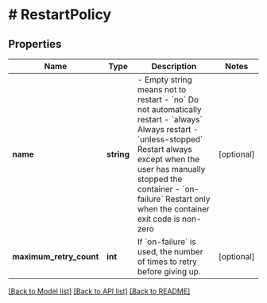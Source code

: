 # # RestartPolicy

## Properties

Name | Type | Description | Notes
------------ | ------------- | ------------- | -------------
**name** | **string** | - Empty string means not to restart - &#x60;no&#x60; Do not automatically restart - &#x60;always&#x60; Always restart - &#x60;unless-stopped&#x60; Restart always except when the user has manually stopped the container - &#x60;on-failure&#x60; Restart only when the container exit code is non-zero | [optional]
**maximum_retry_count** | **int** | If &#x60;on-failure&#x60; is used, the number of times to retry before giving up. | [optional]

[[Back to Model list]](../../README.md#models) [[Back to API list]](../../README.md#endpoints) [[Back to README]](../../README.md)
